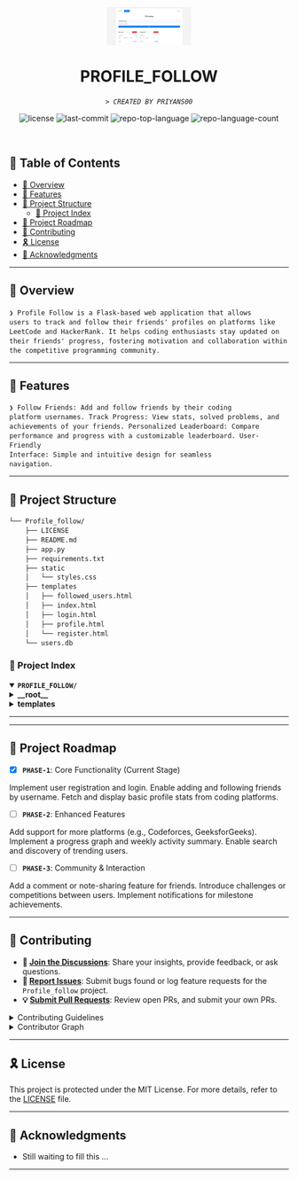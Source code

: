 <p align="center">
    <img src="images/img1.png" align="center" width="30%">
</p>
<p align="center"><h1 align="center">PROFILE_FOLLOW</h1></p>
<p align="center">
	<em><code>> CREATED BY PRIYANS00</code></em>
</p>
<p align="center">
	<img src="https://img.shields.io/github/license/Priyans00/Profile_follow?style=default&logo=opensourceinitiative&logoColor=white&color=0080ff" alt="license">
	<img src="https://img.shields.io/github/last-commit/Priyans00/Profile_follow?style=default&logo=git&logoColor=white&color=0080ff" alt="last-commit">
	<img src="https://img.shields.io/github/languages/top/Priyans00/Profile_follow?style=default&color=0080ff" alt="repo-top-language">
	<img src="https://img.shields.io/github/languages/count/Priyans00/Profile_follow?style=default&color=0080ff" alt="repo-language-count">
</p>
<p align="center"><!-- default option, no dependency badges. -->
</p>
<p align="center">
	<!-- default option, no dependency badges. -->
</p>
<br>

## 🔗 Table of Contents

- [📍 Overview](#-overview)
- [👾 Features](#-features)
- [📁 Project Structure](#-project-structure)
  - [📂 Project Index](#-project-index)
- [📌 Project Roadmap](#-project-roadmap)
- [🔰 Contributing](#-contributing)
- [🎗 License](#-license)
- [🙌 Acknowledgments](#-acknowledgments)

---

## 📍 Overview

<code>❯ Profile Follow is a Flask-based web application that allows users to track and follow their friends' profiles on platforms like LeetCode and HackerRank. It helps coding enthusiasts stay updated on their friends' progress, fostering motivation and collaboration within the competitive programming community.</code>

---

## 👾 Features

<code>❯ Follow Friends: Add and follow friends by their coding platform usernames.
Track Progress: View stats, solved problems, and achievements of your friends.
Personalized Leaderboard: Compare performance and progress with a customizable leaderboard.
User-Friendly Interface: Simple and intuitive design for seamless navigation.</code>

---

## 📁 Project Structure

```sh
└── Profile_follow/
    ├── LICENSE
    ├── README.md
    ├── app.py
    ├── requirements.txt
    ├── static
    │   └── styles.css
    ├── templates
    │   ├── followed_users.html
    │   ├── index.html
    │   ├── login.html
    │   ├── profile.html
    │   └── register.html
    └── users.db
```


### 📂 Project Index
<details open>
	<summary><b><code>PROFILE_FOLLOW/</code></b></summary>
	<details> <!-- __root__ Submodule -->
		<summary><b>__root__</b></summary>
		<blockquote>
			<table>
			<tr>
				<td><b><a href='https://github.com/Priyans00/Profile_follow/blob/master/app.py'>app.py</a></b></td>
				<td><code>❯ REPLACE-ME</code></td>
			</tr>
			<tr>
				<td><b><a href='https://github.com/Priyans00/Profile_follow/blob/master/requirements.txt'>requirements.txt</a></b></td>
				<td><code>❯ REPLACE-ME</code></td>
			</tr>
			</table>
		</blockquote>
	</details>
	<details> <!-- templates Submodule -->
		<summary><b>templates</b></summary>
		<blockquote>
			<table>
			<tr>
				<td><b><a href='https://github.com/Priyans00/Profile_follow/blob/master/templates/register.html'>register.html</a></b></td>
				<td><code>❯ REPLACE-ME</code></td>
			</tr>
			<tr>
				<td><b><a href='https://github.com/Priyans00/Profile_follow/blob/master/templates/followed_users.html'>followed_users.html</a></b></td>
				<td><code>❯ REPLACE-ME</code></td>
			</tr>
			<tr>
				<td><b><a href='https://github.com/Priyans00/Profile_follow/blob/master/templates/profile.html'>profile.html</a></b></td>
				<td><code>❯ REPLACE-ME</code></td>
			</tr>
			<tr>
				<td><b><a href='https://github.com/Priyans00/Profile_follow/blob/master/templates/login.html'>login.html</a></b></td>
				<td><code>❯ REPLACE-ME</code></td>
			</tr>
			<tr>
				<td><b><a href='https://github.com/Priyans00/Profile_follow/blob/master/templates/index.html'>index.html</a></b></td>
				<td><code>❯ REPLACE-ME</code></td>
			</tr>
			</table>
		</blockquote>
	</details>
</details>

---



---
## 📌 Project Roadmap

- [X] **`PHASE-1`**: Core Functionality (Current Stage)

Implement user registration and login.
Enable adding and following friends by username.
Fetch and display basic profile stats from coding platforms.
- [ ] **`PHASE-2`**: Enhanced Features

Add support for more platforms (e.g., Codeforces, GeeksforGeeks).
Implement a progress graph and weekly activity summary.
Enable search and discovery of trending users.
- [ ] **`PHASE-3`**: Community & Interaction

Add a comment or note-sharing feature for friends.
Introduce challenges or competitions between users.
Implement notifications for milestone achievements.

---

## 🔰 Contributing

- **💬 [Join the Discussions](https://github.com/Priyans00/Profile_follow/discussions)**: Share your insights, provide feedback, or ask questions.
- **🐛 [Report Issues](https://github.com/Priyans00/Profile_follow/issues)**: Submit bugs found or log feature requests for the `Profile_follow` project.
- **💡 [Submit Pull Requests](https://github.com/Priyans00/Profile_follow/blob/main/CONTRIBUTING.md)**: Review open PRs, and submit your own PRs.

<details closed>
<summary>Contributing Guidelines</summary>

1. **Fork the Repository**: Start by forking the project repository to your github account.
2. **Clone Locally**: Clone the forked repository to your local machine using a git client.
   ```sh
   git clone https://github.com/Priyans00/Profile_follow
   ```
3. **Create a New Branch**: Always work on a new branch, giving it a descriptive name.
   ```sh
   git checkout -b new-feature-x
   ```
4. **Make Your Changes**: Develop and test your changes locally.
5. **Commit Your Changes**: Commit with a clear message describing your updates.
   ```sh
   git commit -m 'Implemented new feature x.'
   ```
6. **Push to github**: Push the changes to your forked repository.
   ```sh
   git push origin new-feature-x
   ```
7. **Submit a Pull Request**: Create a PR against the original project repository. Clearly describe the changes and their motivations.
8. **Review**: Once your PR is reviewed and approved, it will be merged into the main branch. Congratulations on your contribution!
</details>

<details closed>
<summary>Contributor Graph</summary>
<br>
<p align="left">
   <a href="https://github.com{/Priyans00/Profile_follow/}graphs/contributors">
      <img src="https://contrib.rocks/image?repo=Priyans00/Profile_follow">
   </a>
</p>
</details>

---

## 🎗 License

This project is protected under the MIT License. For more details, refer to the [LICENSE](https://choosealicense.com/licenses/) file.

---

## 🙌 Acknowledgments

- Still waiting to fill this ...

---
 
